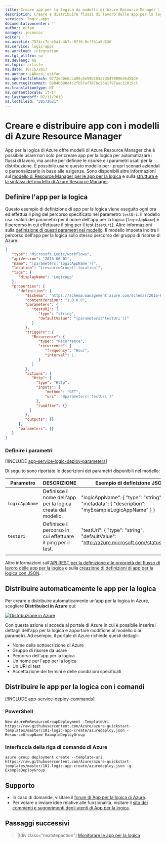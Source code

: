 ```yaml
---
title: Creare app per la logica da modelli di Azure Resource Manager | Microsoft Docs
description: Creare e distribuire flussi di lavoro delle app per la logica con i modelli di Azure Resource Manager
services: logic-apps
documentationcenter: ''
author: ecfan
manager: jeconnoc
editor: ''
ms.assetid: 7574cc7c-e5a1-4b7c-97f6-0cffb1a5d536
ms.service: logic-apps
ms.workload: integration
ms.tgt_pltfrm: na
ms.devlang: na
ms.topic: article
ms.date: 10/15/2017
ms.author: LADocs; estfan
ms.openlocfilehash: 0772ed0e6cca98c4e59b563a23549909636d55d0
ms.sourcegitcommit: 0a84b090d4c2fb57af3876c26a1f97aac12015c5
ms.translationtype: HT
ms.contentlocale: it-IT
ms.lasthandoff: 07/11/2018
ms.locfileid: "38572621"
---
```

# <a name="create-and-deploy-logic-apps-with-azure-resource-manager-templates"></a>Creare e distribuire app con i modelli di Azure Resource Manager

App per la logica di Azure offre modelli di Azure Resource Manager che è possibile usare non solo per creare app per la logica per automatizzare i flussi di lavoro, ma anche per definire le risorse e i parametri usati per la distribuzione. È possibile usare questo modello per i propri scenari aziendali o personalizzarlo in base alle esigenze. Sono disponibili altre informazioni sul [modello di Resource Manager per le app per la logica](https://github.com/Azure/azure-quickstart-templates/blob/master/101-logic-app-create/azuredeploy.json) e sulla [struttura e la sintassi del modello di Azure Resource Manager](../azure-resource-manager/resource-group-authoring-templates.md).

## <a name="define-the-logic-app"></a>Definire l'app per la logica

Questo esempio di definizione di app per la logica viene eseguito ogni ora ed effettua il ping del percorso specificato nel parametro `testUri`.
Il modello usa i valori del parametro per il nome dell'app per la logica (```logicAppName```) e il percorso in cui effettuare il ping per il test (```testUri```). Altre informazioni sulla [definizione di questi parametri nel modello](#define-parameters). Il modello imposta inoltre il percorso dell'app per la logica sullo stesso percorso del gruppo di risorse di Azure. 

``` json
{
   "type": "Microsoft.Logic/workflows",
   "apiVersion": "2016-06-01",
   "name": "[parameters('logicAppName')]",
   "location": "[resourceGroup().location]",
   "tags": {
      "displayName": "LogicApp"
   },
   "properties": {
      "definition": {
         "$schema": "https://schema.management.azure.com/schemas/2016-06-01/Microsoft.Logic.json",
         "contentVersion": "1.0.0.0",
         "parameters": {
            "testURI": {
               "type": "string",
               "defaultValue": "[parameters('testUri')]"
            }
         },
         "triggers": {
            "Recurrence": {
               "type": "Recurrence",
               "recurrence": {
                  "frequency": "Hour",
                  "interval": 1
               }
            }
         },
         "actions": {
            "Http": {
              "type": "Http",
              "inputs": {
                  "method": "GET",
                  "uri": "@parameters('testUri')"
              },
              "runAfter": {}
           }
         },
         "outputs": {}
      },
      "parameters": {}
   }
}
``` 

<a name="define-parameters"></a>

### <a name="define-parameters"></a>Definire i parametri

[!INCLUDE [app-service-logic-deploy-parameters](../../includes/app-service-logic-deploy-parameters.md)]

Di seguito sono riportate le descrizioni dei parametri disponibili nel modello:

| Parametro | DESCRIZIONE | Esempio di definizione JSON | 
| --------- | ----------- | ----------------------- | 
| `logicAppName` | Definisce il nome dell'app per la logica creata dal modello. | "logicAppName": { "type": "string", "metadata": { "description": "myExampleLogicAppName" } } |
| `testUri` | Definisce il percorso in cui effettuare il ping per il test. | "testUri": { "type": "string", "defaultValue": "http://azure.microsoft.com/status/feed/"} | 
||||

Altre informazioni sull'[API REST per la definizione e le proprietà del flusso di lavoro delle app per la logica](https://docs.microsoft.com/rest/api/logic/workflows) e sulla [creazione di definizioni di app per la logica con JSON](logic-apps-author-definitions.md).

## <a name="deploy-logic-apps-automatically"></a>Distribuire automaticamente le app per la logica

Per creare e distribuire automaticamente un'app per la logica in Azure, scegliere **Distribuisci in Azure** qui:

[![Distribuzione in Azure](./media/logic-apps-create-deploy-azure-resource-manager-templates/deploybutton.png)](https://portal.azure.com/#create/Microsoft.Template/uri/https%3A%2F%2Fraw.githubusercontent.com%2FAzure%2Fazure-quickstart-templates%2Fmaster%2F101-logic-app-create%2Fazuredeploy.json)

Con questa azione si accede al portale di Azure in cui è possibile inserire i dettagli dell'app per la logica e apportare modifiche al modello o ai parametri. Ad esempio, il portale di Azure richiede questi dettagli:

* Nome della sottoscrizione di Azure
* Gruppo di risorse da usare
* Percorso dell'app per la logica
* Un nome per l'app per la logica
* Un URI di test
* Accettazione dei termini e delle condizioni specificati

## <a name="deploy-logic-apps-with-commands"></a>Distribuire le app per la logica con i comandi

[!INCLUDE [app-service-deploy-commands](../../includes/app-service-deploy-commands.md)]

### <a name="powershell"></a>PowerShell

```
New-AzureRmResourceGroupDeployment -TemplateUri https://raw.githubusercontent.com/Azure/azure-quickstart-templates/master/101-logic-app-create/azuredeploy.json -ResourceGroupName ExampleDeployGroup
``` 

### <a name="azure-cli"></a>Interfaccia della riga di comando di Azure

```
azure group deployment create --template-uri https://raw.githubusercontent.com/Azure/azure-quickstart-templates/master/101-logic-app-create/azuredeploy.json -g ExampleDeployGroup
```

## <a name="get-support"></a>Supporto

* In caso di domande, visitare il [forum di App per la logica di Azure](https://social.msdn.microsoft.com/Forums/en-US/home?forum=azurelogicapps).
* Per votare o inviare idee relative alle funzionalità, visitare il [sito dei commenti e suggerimenti degli utenti di App per la logica](http://aka.ms/logicapps-wish).

## <a name="next-steps"></a>Passaggi successivi

> [!div class="nextstepaction"]
> [Monitorare le app per la logica](../logic-apps/logic-apps-monitor-your-logic-apps.md)